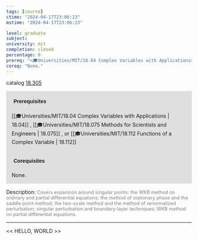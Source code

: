 ```yaml
---
tags: [course]
ctime: "2024-04-17T23:06:23"
mstime: "2024-04-17T23:06:23"

level: graduate
subject: 
university: mit
completion: closed
percentage: 0
prereq: "<🎓Universities/MIT/18.04 Complex Variables with Applications> , <🎓Universities/MIT/18.075 Methods for Scientists and Engineers> , or <🎓Universities/MIT/18.112 Functions of a Complex Variable>"
coreq: "None."
---
```


catalog [18.305](http://student.mit.edu/catalog/m18a.html#18.305)

<span style="display: block; padding: 15px; background-color: rgb(100, 100, 100, 0.2);"><font id="m_prereq1724_0" style="display: block; font-family: Arial, sans-serif; font-weight: bold; padding: 5px">Prerequisites</font><br><span id="prereq1724_0">[[🎓Universities/MIT/18.04 Complex Variables with Applications | 18.04]] , [[🎓Universities/MIT/18.075 Methods for Scientists and Engineers | 18.075]] , or [[🎓Universities/MIT/18.112 Functions of a Complex Variable | 18.112]]</span></span>
<span style="display: block; padding: 15px; background-color: rgb(100, 100, 100, 0.2);"><font id="m_coreq1724_0" style="display: block; font-family: Arial, sans-serif; font-weight: bold; padding: 5px">Corequisites</font><br><span id="coreq1724_0">None.</span></span>

<font style="">Description:</font>
<font style="color: grey; font-size: 0.8rem;">Covers expansion around singular points: the WKB method on ordinary and partial differential equations; the method of stationary phase and the saddle point method; the two-scale method and the method of renormalized perturbation; singular perturbation and boundary-layer techniques; WKB method on partial differential equations.</font>



---

<< HELLO, WORLD >>
